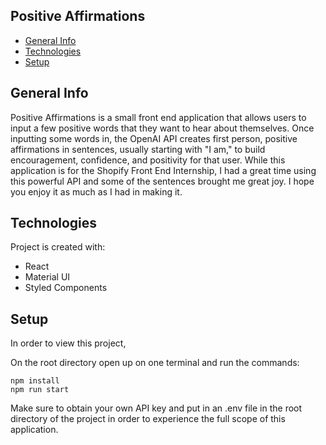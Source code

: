## Positive Affirmations

- [General Info](#general-info)
- [Technologies](#technologies)
- [Setup](#setup)

## General Info

Positive Affirmations is a small front end application that allows users to input a few positive words that they want to hear about themselves.
Once inputting some words in, the OpenAI API creates first person, positive affirmations in sentences, usually starting with "I am," to build encouragement, confidence, and positivity for that user. While this application is for the Shopify Front End Internship, I had a great time using this powerful API and some of the sentences brought me great joy. I hope you enjoy it as much as I had in making it.


## Technologies

Project is created with:

- React
- Material UI
- Styled Components

## Setup

In order to view this project,

On the root directory open up on one terminal and run the commands:

```
npm install
npm run start
```

Make sure to obtain your own API key and put in an .env file in the root directory of the project in order to experience the full scope of this application.

